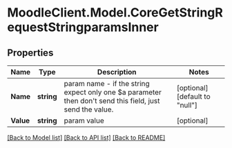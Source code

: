 # MoodleClient.Model.CoreGetStringRequestStringparamsInner

## Properties

Name | Type | Description | Notes
------------ | ------------- | ------------- | -------------
**Name** | **string** | param name                             - if the string expect only one $a parameter then don&#39;t send this field, just send the value. | [optional] [default to "null"]
**Value** | **string** | param value | [optional] 

[[Back to Model list]](../README.md#documentation-for-models) [[Back to API list]](../README.md#documentation-for-api-endpoints) [[Back to README]](../README.md)

